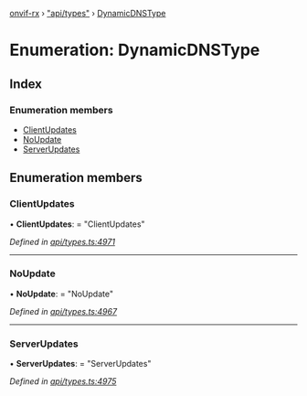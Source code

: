 [onvif-rx](../README.md) › ["api/types"](../modules/_api_types_.md) › [DynamicDNSType](_api_types_.dynamicdnstype.md)

# Enumeration: DynamicDNSType

## Index

### Enumeration members

* [ClientUpdates](_api_types_.dynamicdnstype.md#clientupdates)
* [NoUpdate](_api_types_.dynamicdnstype.md#noupdate)
* [ServerUpdates](_api_types_.dynamicdnstype.md#serverupdates)

## Enumeration members

###  ClientUpdates

• **ClientUpdates**: = "ClientUpdates"

*Defined in [api/types.ts:4971](https://github.com/patrickmichalina/onvif-rx/blob/3e9b152/src/api/types.ts#L4971)*

___

###  NoUpdate

• **NoUpdate**: = "NoUpdate"

*Defined in [api/types.ts:4967](https://github.com/patrickmichalina/onvif-rx/blob/3e9b152/src/api/types.ts#L4967)*

___

###  ServerUpdates

• **ServerUpdates**: = "ServerUpdates"

*Defined in [api/types.ts:4975](https://github.com/patrickmichalina/onvif-rx/blob/3e9b152/src/api/types.ts#L4975)*
